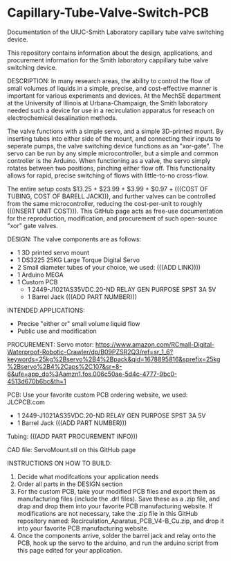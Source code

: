 # Capillary-Tube-Valve-Switch-PCB
Documentation of the UIUC-Smith Laboratory capillary tube valve switching device.

This repository contains information about the design, applications, and procurement information for the Smith laboratory cappillary tube valve switching device.

DESCRIPTION:
  In many research areas, the ability to control the flow of small volumes of liquids in a simple, precise, and cost-effective manner is important for various experiments and devices. At the MechSE department at the University of Illinois at Urbana-Champaign, the Smith laboratory needed such a device for use in a recirculation apparatus for reseach on electrochemical desalination methods. 
  
  The valve functions with a simple servo, and a simple 3D-printed mount. By inserting tubes into either side of the mount, and connecting their inputs to seperate pumps, the valve switching device functions as an "xor-gate". The servo can be run by any simple microcontroller, but a simple and common controller is the Arduino. When functioning as a valve, the servo simply rotates between two positions, pinching either flow off. This functionality allows for rapid, precise switching of flows with little-to-no cross-flow.

  The entire setup costs $13.25 + $23.99 + $3.99 + $0.97 + (((COST OF TUBING, COST OF BARELL JACK))), and further valves can be controlled from the same microcontroller, reducing the cost-per-unit to roughly (((INSERT UNIT COST))). This GitHub page acts as free-use documentation for the reproduction, modification, and procurement of such open-source "xor" gate valves. 

DESIGN:
The valve components are as follows:
- 1 3D printed servo mount
- 1 DS3225 25KG Large Torque Digital Servo
- 2 Small diameter tubes of your choice, we used: (((ADD LINK))))
- 1 Arduino MEGA
- 1 Custom PCB
    - 1 2449-J1021AS35VDC.20-ND	RELAY GEN PURPOSE SPST 3A 5V
    - 1 Barrel Jack (((ADD PART NUMBER)))

INTENDED APPLICATIONS:
  - Precise "either or" small volume liquid flow
  - Public use and modification

PROCUREMENT:
Servo motor: https://www.amazon.com/RCmall-Digital-Waterproof-Robotic-Crawler/dp/B09PZSR2Q3/ref=sr_1_6?keywords=25kg%2Bservo%2B4%2Bpack&qid=1678895816&sprefix=25kg%2Bservo%2B4%2Caps%2C107&sr=8-6&ufe=app_do%3Aamzn1.fos.006c50ae-5d4c-4777-9bc0-4513d670b6bc&th=1

PCB: Use your favorite custom PCB ordering website, we used: JLCPCB.com
  - 1 2449-J1021AS35VDC.20-ND	RELAY GEN PURPOSE SPST 3A 5V
  - 1 Barrel Jack (((ADD PART NUMBER)))

Tubing: (((ADD PART PROCUREMENT INFO)))

CAD file: ServoMount.stl on this GitHub page

INSTRUCTIONS ON HOW TO BUILD:
1. Decide what modifcations your application needs
2. Order all parts in the DESIGN section
3. For the custom PCB, take your modified PCB files and export them as manufacturing files (include the .drl files). Save these as a .zip file, and drap and drop them into your favorite PCB manufacturing website. If modifications are not necessary, take the .zip file in this GitHub repository named: Recirculation_Aparatus_PCB_V4-B_Cu.zip, and drop it into your favorite PCB manufacturing website.
4. Once the components arrive, solder the barrel jack and relay onto the PCB, hook up the servo to the arduino, and run the arduino script from this page edited for your application.
